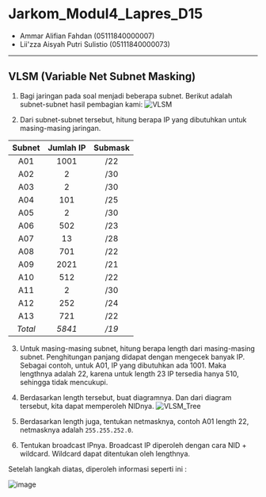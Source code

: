 # Jarkom_Modul4_Lapres_D15
- Ammar Alifian Fahdan (05111840000007)
- Lii'zza Aisyah Putri Sulistio (05111840000073)
---
## VLSM (Variable Net Subnet Masking)
1. Bagi jaringan pada soal menjadi beberapa subnet. Berikut adalah subnet-subnet hasil pembagian kami:
![VLSM](https://user-images.githubusercontent.com/58472359/102002547-25fd1680-3d30-11eb-94b6-ab995aa42cfb.png)

2. Dari subnet-subnet tersebut, hitung berapa IP yang dibutuhkan untuk masing-masing jaringan.

| Subnet  | Jumlah IP | Submask |
| :-----: | :-------: | :-----: |
| A01  | 1001  | /22 |
| A02  | 2  | /30 |
| A03  | 2  | /30 |
| A04  | 101  | /25 |
| A05  | 2  | /30 |
| A06  | 502  | /23 |
| A07  | 13  | /28 |
| A08  | 701  | /22 |
| A09  | 2021  | /21 |
| A10  | 512  | /22 |
| A11  | 2  | /30 |
| A12  | 252  | /24 |
| A13  | 721  | /22 |
| *Total*  | *5841*  | */19* |

3. Untuk masing-masing subnet, hitung berapa length dari masing-masing subnet. Penghitungan panjang didapat dengan mengecek banyak IP. Sebagai contoh, untuk A01, IP yang dibutuhkan ada 1001. Maka lengthnya adalah 22, karena untuk length 23 IP tersedia hanya 510, sehingga tidak mencukupi. 

4. Berdasarkan length tersebut, buat diagramnya. Dan dari diagram tersebut, kita dapat memperoleh NIDnya.
![VLSM_Tree](https://user-images.githubusercontent.com/24503760/101633567-04fba380-3a5a-11eb-972e-0137d48331fc.png)

5. Berdasarkan length juga, tentukan netmasknya, contoh A01 length 22, netmasknya adalah `255.255.252.0`.

6. Tentukan broadcast IPnya. Broadcast IP diperoleh dengan cara NID + wildcard. Wildcard dapat ditentukan oleh lengthnya.

Setelah langkah diatas, diperoleh informasi seperti ini :

![image](https://user-images.githubusercontent.com/24503760/101633665-28265300-3a5a-11eb-9bf1-db78e8ed6e06.png)
